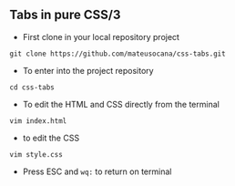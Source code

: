 ## Tabs in pure CSS/3
 
- First clone in your local repository project
```
git clone https://github.com/mateusocana/css-tabs.git
```
- To enter into the project repository
```
cd css-tabs
```
- To edit the HTML and CSS directly from the terminal
```
vim index.html 
```
- to edit the CSS
```
vim style.css
```
- Press ESC and ```wq:``` to return on terminal
